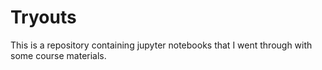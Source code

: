 # Tryouts

This is a repository containing jupyter notebooks that I went through with some course materials.
